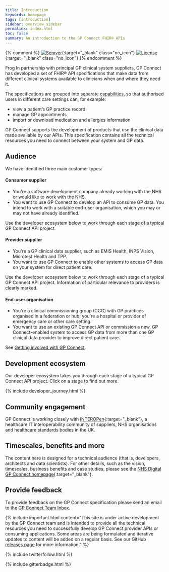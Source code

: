 ```yaml
---
title: Introduction
keywords: homepage
tags: [introduction]
sidebar: overview_sidebar
permalink: index.html
toc: false
summary: An introduction to the GP Connect FHIR® APIs
---
```


{% comment %}
[![Semver](http://img.shields.io/badge/semver-2.0.0-yellow.svg)](http://semver.org/spec/v2.0.0.html){:target="_blank" class="no_icon"} [![License](http://img.shields.io/:license-apache2-blue.svg)](http://www.apache.org/licenses/LICENSE-2.0.html){:target="_blank" class="no_icon"} 
{% endcomment %}

Frog In partnership with principal GP clinical system suppliers, GP Connect has developed a set of FHIR&reg; API specifications that make data from different clinical systems available to clinicians when and where they need it.

The specifications are grouped into separate [capabilities](/overview_priority_capabilities.html), so that authorised users in different care settings can, for example:  

* view a patient’s GP practice record
*	manage GP appointments
* import or download medication and allergies information

GP Connect supports the development of products that use the clinical data made available by our APIs. This specification contains all the technical resources you need to connect between your system and GP data.

## Audience ##
We have identified three main customer types:

#### Consumer supplier ####
*	You're a software development company already working with the NHS or would like to work with the NHS.
*	You want to use GP Connect to develop an API to consume GP data. You intend to work with a suitable end-user organisation, which you may or may not have already identified.

Use the developer ecosystem below to work through each stage of a typical GP Connect API project.

#### Provider supplier ####
*	You're a GP clinical data supplier, such as EMIS Health, INPS Vision, Microtest Health and TPP.
*	You want to use GP Connect to enable other systems to access GP data on your system for direct patient care.

Use the developer ecosystem below to work through each stage of a typical GP Connect API project. Information of particular relevance to providers is clearly marked.

#### End-user organisation ####
*	You're a clinical commissioning group (CCG) with GP practices organised in a federation or hub; you're a hospital or provider of emergency care or other care setting.
*	You want to use an existing GP Connect API or commission a new, GP Connect-enabled system to access GP data from more than one GP clinical data provider to improve direct patient care.

See [Getting involved with GP Connect](https://digital.nhs.uk/services/gp-connect/getting-involved-with-gp-connect#information-for-commissioning-or-end-user-organisations).

## Development ecosystem ##

Our developer ecosystem takes you through each stage of a typical GP Connect API project. Click on a stage to find out more.

{% include developer_journey.html %}

## Community engagement ##
GP Connect is working closely with [INTEROPen](http://www.interopen.org/){:target="_blank"}, a healthcare IT interoperability community of suppliers, NHS organisations and healthcare standards bodies in the UK.

## Timescales, benefits and more
The content here is designed for a technical audience (that is, developers, architects and data scientists). For other details, such as the vision, timescales, business benefits and case studies, please see the [NHS Digital GP Connect homepage](https://digital.nhs.uk/article/1275/GP-Connect){:target="_blank"}.

## Provide feedback ##
To provide feedback on the GP Connect specification please send an email to the [GP Connect Team Inbox](mailto://gpconnect@nhs.net).

{% include important.html content="This site is under active development by the GP Connect team and is intended to provide all the technical resources you need to successfully develop GP Connect provider APIs or consuming applications. Some areas are being formulated and iterative updates to content will be added on a regular basis. See our GitHub [releases page](https://github.com/nhsconnect/gpconnect/releases) for more information." %}

{% include twitterfollow.html %}

{% include gitterbadge.html %}
